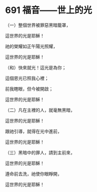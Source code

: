# 691 福音——世上的光

（一）整個世界被罪惡黑暗籠罩，

這世界的光是耶穌！

祂的榮耀如正午陽光照耀，

這世界的光是耶穌！

（和）快來就光！這光是為你；

這個恩光已照我心裡；

前我瞎眼，但今被開啟；

這世界的光是耶穌！

（二）凡在主裡的人，就毫無黑暗，

這世界的光是耶穌！

跟祂引導，就得在光中進前，

這世界的光是耶穌！

（三）黑暗中的罪人，請到主前來，

這世界的光是耶穌！

遵命前去洗，祂使你眼睜開，

這世界的光是耶穌！

